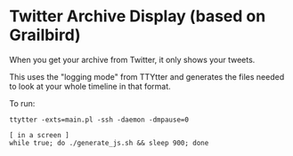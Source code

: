 Twitter Archive Display (based on Grailbird)
============================================

When you get your archive from Twitter, it only shows your tweets.

This uses the "logging mode" from TTYtter and generates the files needed to look at your whole timeline in that format.

To run: 

    ttytter -exts=main.pl -ssh -daemon -dmpause=0
    
    [ in a screen ]
    while true; do ./generate_js.sh && sleep 900; done
